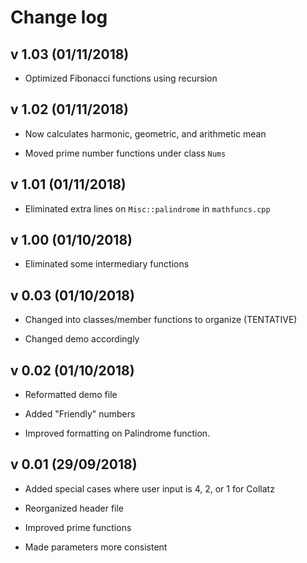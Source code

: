 # Change log

## v 1.03 (01/11/2018)

* Optimized Fibonacci functions using recursion

## v 1.02 (01/11/2018)

* Now calculates harmonic, geometric, and arithmetic mean

* Moved prime number functions under class ```Nums```

## v 1.01 (01/11/2018)

* Eliminated extra lines on ```Misc::palindrome``` in ```mathfuncs.cpp```

## v 1.00 (01/10/2018)

* Eliminated some intermediary functions

## v 0.03 (01/10/2018)

* Changed into classes/member functions to organize (TENTATIVE)

* Changed demo accordingly

## v 0.02 (01/10/2018)

* Reformatted demo file

* Added "Friendly" numbers

* Improved formatting on Palindrome function.

## v 0.01 (29/09/2018)

* Added special cases where user input is 4, 2, or 1 for Collatz

* Reorganized header file

* Improved prime functions

* Made parameters more consistent

